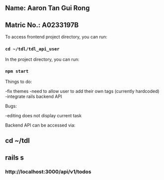 ## Name: Aaron Tan Gui Rong
## Matric No.: A0233197B

To access frontend project directory, you can run:

### `cd ~/tdl/tdl_api_user`

In the project directory, you can run:

### `npm start`

Things to do:

-fix themes
-need to allow user to add their own tags (currently hardcoded)
-integrate rails backend API

Bugs:

-editing does not display current task

Backend API can be accessed via:

## cd ~/tdl 
## rails s
### http://localhost:3000/api/v1/todos